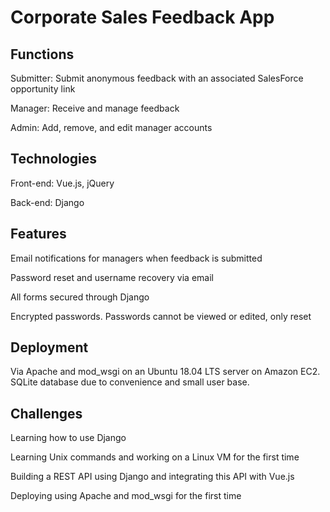 # Corporate Sales Feedback App

## Functions
Submitter: Submit anonymous feedback with an associated SalesForce opportunity link

Manager: Receive and manage feedback

Admin: Add, remove, and edit manager accounts

## Technologies
Front-end: Vue.js, jQuery

Back-end: Django

## Features
Email notifications for managers when feedback is submitted

Password reset and username recovery via email

All forms secured through Django

Encrypted passwords. Passwords cannot be viewed or edited, only reset


## Deployment
Via Apache and mod_wsgi on an Ubuntu 18.04 LTS server on Amazon EC2. SQLite database due to convenience and small user base.

## Challenges
Learning how to use Django

Learning Unix commands and working on a Linux VM for the first time

Building a REST API using Django and integrating this API with Vue.js

Deploying using Apache and mod_wsgi for the first time
